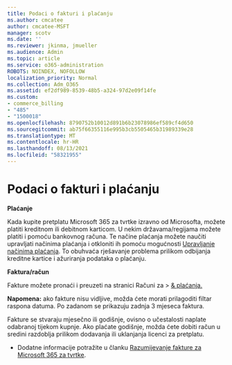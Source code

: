 ```yaml
---
title: Podaci o fakturi i plaćanju
ms.author: cmcatee
author: cmcatee-MSFT
manager: scotv
ms.date: ''
ms.reviewer: jkinma, jmueller
ms.audience: Admin
ms.topic: article
ms.service: o365-administration
ROBOTS: NOINDEX, NOFOLLOW
localization_priority: Normal
ms.collection: Adm_O365
ms.assetid: ef2df989-8539-48b5-a324-97d2e09f14fe
ms.custom:
- commerce_billing
- "485"
- "1500018"
ms.openlocfilehash: 8790752b10012d891b6b23078986ef589cf4d650
ms.sourcegitcommit: ab75f66355116e995b3cb5505465b31989339e28
ms.translationtype: MT
ms.contentlocale: hr-HR
ms.lasthandoff: 08/13/2021
ms.locfileid: "58321955"
---
```

# <a name="invoice-and-payment-information"></a>Podaci o fakturi i plaćanju

**Plaćanje**

Kada kupite pretplatu Microsoft 365 za tvrtke izravno od Microsofta, možete platiti kreditnom ili debitnom karticom.  U nekim državama/regijama možete platiti i pomoću bankovnog računa.  Te načine plaćanja možete naučiti upravljati načinima plaćanja i otkloniti ih pomoću mogućnosti [Upravljanje načinima plaćanja](https://docs.microsoft.com/microsoft-365/commerce/billing-and-payments/manage-payment-methods). To obuhvaća rješavanje problema prilikom odbijanja kreditne kartice i ažuriranja podataka o plaćanju.

**Faktura/račun**

Fakture možete pronaći i preuzeti na stranici Računi za  >  [& plaćanja.](https://go.microsoft.com/fwlink/p/?linkid=848039)  

**Napomena:** ako fakture nisu vidljive, možda ćete morati prilagoditi filtar raspona datuma.  Po zadanom se prikazuju zadnja 3 mjeseca faktura.

Fakture se stvaraju mjesečno ili godišnje, ovisno o učestalosti naplate odabranoj tijekom kupnje.  Ako plaćate godišnje, možda ćete dobiti račun u sredini razdoblja prilikom dodavanja ili uklanjanja licenci za pretplatu.

- Dodatne informacije potražite u članku [Razumijevanje fakture za Microsoft 365 za tvrtke](https://docs.microsoft.com/microsoft-365/commerce/billing-and-payments/understand-your-invoice2).